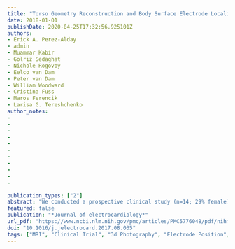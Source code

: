 ```yaml
---
title: "Torso Geometry Reconstruction and Body Surface Electrode Localization Using Three-Dimensional Photography"
date: 2018-01-01
publishDate: 2020-04-25T17:32:56.925101Z
authors:
- Erick A. Perez-Alday
- admin
- Muammar Kabir
- Golriz Sedaghat
- Nichole Rogovoy
- Eelco van Dam
- Peter van Dam
- William Woodward
- Cristina Fuss
- Maros Ferencik
- Larisa G. Tereshchenko
author_notes:
-
-
-
-
-
-
-
-
-
-
-

publication_types: ["2"]
abstract: "We conducted a prospective clinical study (n=14; 29% female) to assess the accuracy of a three-dimensional (3D) photography-based method of torso geometry reconstruction and body surface electrodes localization. The position of 74 body surface electrocardiographic (ECG) electrodes (diameter 5 mm) was defined by two methods: 3D photography, and CT (marker diameter 2 mm) or MRI (marker size 10×20 mm) imaging. Bland-Altman analysis showed good agreement in X (bias −2.5 [95% limits of agreement (LoA) −19.5 to 14.3] mm), Y (bias −0.1 [95% LoA −14.1 to 13.9] mm), and Z coordinates (bias −0.8 [95% LoA −15.6 to 14.2] mm), as defined by the CT/MRI imaging, and 3D photography. The average Hausdorff distance between the two torso geometry reconstructions was 11.17 ± 3.05 mm. Thus, accurate torso geometry reconstruction using 3D photography is feasible. Body surface ECG electrodes coordinates as defined by the CT/MRI imaging, and 3D photography, are in good agreement."
featured: false
publication: "*Journal of electrocardiology*"
url_pdf: "https://www.ncbi.nlm.nih.gov/pmc/articles/PMC5776048/pdf/nihms903912.pdf"
doi: "10.1016/j.jelectrocard.2017.08.035"
tags: ["MRI", "Clinical Trial", "3d Photography", "Electrode Position", "Imaging"]
---
```


